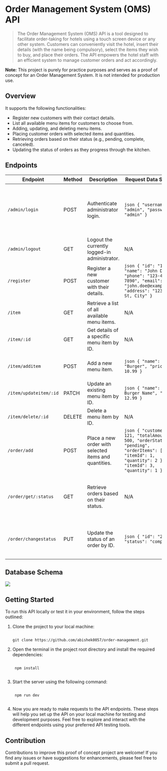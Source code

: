# Order Management System (OMS) API

> The Order Management System (OMS) API is a tool designed to facilitate order-taking for hotels using a touch screen device or any other system. Customers can conveniently visit the hotel, insert their details (with the name being compulsory), select the items they wish to buy, and place their orders. The API empowers the hotel staff with an efficient system to manage customer orders and act accordingly. 

**Note:** This project is purely for practice purposes and serves as a proof of concept for an Order Management System. It is not intended for production use.
## Overview

It supports the following functionalities:

- Register new customers with their contact details.
- List all available menu items for customers to choose from.
- Adding, updating, and deleting menu items.
- Placing customer orders with selected items and quantities.
- Retrieving orders based on their status (e.g., pending, complete, canceled).
- Updating the status of orders as they progress through the kitchen.

## Endpoints
| Endpoint               | Method | Description                                      | Request Data Structure                                 | Remark                                               |
|------------------------|--------|--------------------------------------------------|--------------------------------------------------------|------------------------------------------------------|
| `/admin/login`         | POST   | Authenticate administrator login.               | ```json { "username": "admin", "password": "admin" }``` | Default username and password are "admin" and "admin." |
| `/admin/logout`        | GET    | Logout the currently logged-in administrator.    | N/A                                                    | N/A                                                  |
| `/register`            | POST   | Register a new customer with their details.     | ```json { "id": "121", "name": "John Doe", "phone": "123-456-7890", "email": "john.doe@example.com", "address": "123 Main St, City" }``` | "name" and "id" are required, "id" is not auto given  |
| `/item`                | GET    | Retrieve a list of all available menu items.     | N/A                                                    | N/A                                                  |
| `/item/:id`            | GET    | Get details of a specific menu item by ID.      | N/A                                                    | "id" should be a Number.                             |
| `/item/additem`        | POST   | Add a new menu item.                            | ```json { "name": "Burger", "price": 10.99 }```         | Both "name" and "price" are required.                |
| `/item/updateitem/:id` | PATCH  | Update an existing menu item by ID.             | ```json { "name": "New Burger Name", "price": 12.99 }``` | N/A                                                  |
| `/item/delete/:id`     | DELETE | Delete a menu item by ID.                       | N/A                                                    | N/A                                                  |
| `/order/add`           | POST   | Place a new order with selected items and quantities. | ```json { "customerId": 121, "totalAmount": 500, "orderStatus": "pending", "orderItems": [ { "itemId": 1, "quantity": 2 }, { "itemId": 3, "quantity": 1 } ] }``` | "status" should be one of: "pending," "complete," or "canceled." |
| `/order/get/:status`   | GET    | Retrieve orders based on their status.          | N/A                                                    | "status" should be one of: "pending," "complete," or "canceled." |
| `/order/changestatus`  | PUT    | Update the status of an order by ID.           | ```json { "id": "250", "status": "complete" }```         | should use "order_id" generated while adding order    |


## Database Schema
![](https://pbs.twimg.com/media/F2TEfIPW0AARVzo?format=png&name=large)

## Getting Started 
To run this API locally or test it in your environment, follow the steps outlined:

 1. Clone the project to your local machine:
	 ```
	 
	 git clone https://github.com/abishek0057/order-management.git
	 
	```
2.	Open the terminal in the project root directory and install the required dependencies:
	```
	 
	 npm install
	 
	```
3.	Start the server using the following command:
	```
	 
	 npm run dev
	 
	```
4. Now you are ready to make requests to the API endpoints.
These steps will help you set up the API on your local machine for testing and development purposes. Feel free to explore and interact with the different endpoints using your preferred API testing tools.

## Contribution 
Contributions to improve this proof of concept project are welcome! If you find any issues or have suggestions for enhancements, please feel free to submit a pull request.
